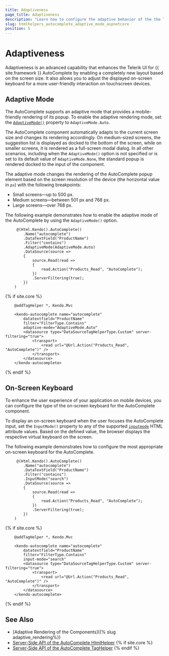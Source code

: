```yaml
---
title: Adaptiveness
page_title: Adaptiveness
description: "Learn how to configure the adaptive behavior of the the Telerik UI AutoComplete component for {{ site.framework }}."
slug: htmlhelpers_autocomplete_adaptive_mode_aspnetcore
position: 5
---
```


# Adaptiveness

Adaptiveness is an advanced capability that enhances the Telerik UI for {{ site.framework }} AutoComplete by enabling a completely new layout based on the screen size. It also allows you to adjust the displayed on-screen keyboard for a more user-friendly interaction on touchscreen devices.

## Adaptive Mode

The AutoComplete supports an adaptive mode that provides a mobile-friendly rendering of its popup. To enable the adaptive rendering mode, set the [`AdaptiveMode()`](/api/kendo.mvc.ui.fluent/autocompletebuilder#adaptivemodekendomvcuiadaptivemode) property to `AdaptiveMode.Auto`.

The AutoComplete component automatically adapts to the current screen size and changes its rendering accordingly. On medium-sized screens, the suggestion list is displayed as docked to the bottom of the screen, while on smaller screens, it is rendered as a full-screen modal dialog. In all other scenarios, including when the `AdaptiveMode()` option is not specified or is set to its default value of `AdaptiveMode.None`, the standard popup is rendered docked to the input of the component.

The adaptive mode changes the rendering of the AutoComplete popup element based on the screen resolution of the device (the horizontal value in `px`) with the following breakpoints:

* Small screens&mdash;up to 500 px.
* Medium screens&mdash;between 501 px and 768 px.
* Large screens&mdash;over 768 px.

The following example demonstrates how to enable the adaptive mode of the AutoComplete by using the `AdaptiveMode()` option.

```HtmlHelper
     @(Html.Kendo().AutoComplete()
        .Name("autocomplete")
        .DataTextField("ProductName")
        .Filter("contains")
        .AdaptiveMode(AdaptiveMode.Auto)
        .DataSource(source =>
        {
            source.Read(read =>
            {
                read.Action("Products_Read", "AutoComplete");
            })
            .ServerFiltering(true);
        })
    )
```
{% if site.core %}
```TagHelper
    @addTagHelper *, Kendo.Mvc

    <kendo-autocomplete name="autocomplete" 
        datatextfield="ProductName"
        filter="FilterType.Contains"
        adaptive-mode="AdaptiveMode.Auto"
        <datasource type="DataSourceTagHelperType.Custom" server-filtering="true">
            <transport>
                <read url="@Url.Action("Products_Read", "AutoComplete")" />
            </transport>
        </datasource>
    </kendo-autocomplete>
```
{% endif %}

## On-Screen Keyboard

To enhance the user experience of your application on mobile devices, you can configure the type of the on-screen keyboard for the AutoComplete component.

To display an on-screen keyboard when the user focuses the AutoComplete input, set the `InputMode()` property to any of the supported <a href="https://developer.mozilla.org/en-US/docs/Web/HTML/Global_attributes/inputmode#values" target="_blank">`inputmode`</a> HTML attribute values. Based on the defined value, the browser displays the respective virtual keyboard on the screen.

The following example demonstrates how to configure the most appropriate on-screen keyboard for the AutoComplete.

```HtmlHelper
     @(Html.Kendo().AutoComplete()
        .Name("autocomplete")
        .DataTextField("ProductName")
        .Filter("contains")
        .InputMode("search")
        .DataSource(source =>
        {
            source.Read(read =>
            {
                read.Action("Products_Read", "AutoComplete");
            })
            .ServerFiltering(true);
        })
    )
```
{% if site.core %}
```TagHelper
    @addTagHelper *, Kendo.Mvc

    <kendo-autocomplete name="autocomplete" 
        datatextfield="ProductName"
        filter="FilterType.Contains"
        input-mode="search"
        <datasource type="DataSourceTagHelperType.Custom" server-filtering="true">
            <transport>
                <read url="@Url.Action("Products_Read", "AutoComplete")" />
            </transport>
        </datasource>
    </kendo-autocomplete>
```
{% endif %}

## See Also

* [Adaptive Rendering of the Components]({% slug adaptive_rendering%})
* [Server-Side API of the AutoComplete HtmlHelper](/api/autocomplete)
{% if site.core %}
* [Server-Side API of the AutoComplete TagHelper](/api/taghelpers/autocomplete)
{% endif %}